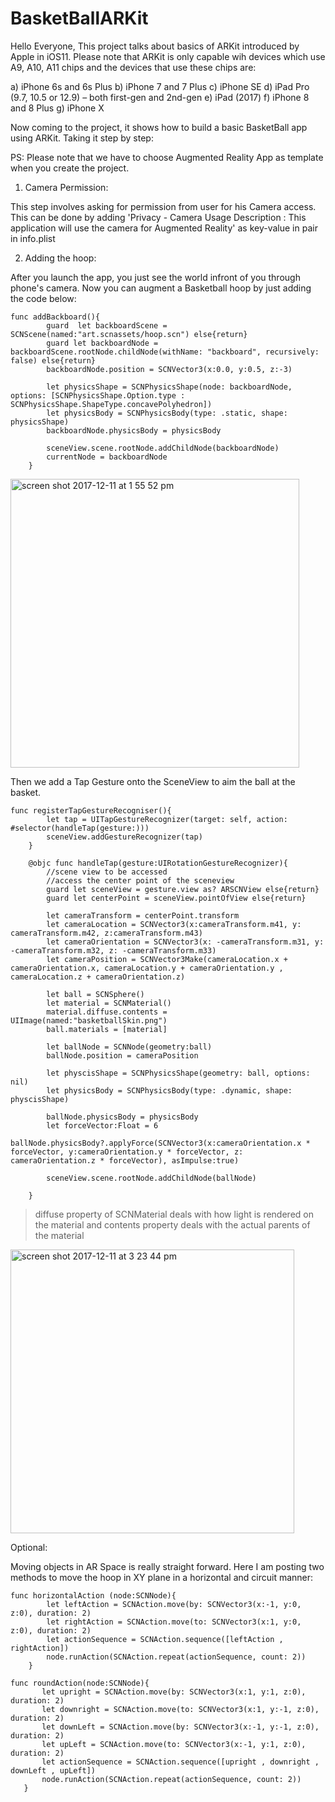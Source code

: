 # BasketBallARKit
Hello Everyone, This project talks about basics of ARKit introduced by Apple in iOS11. Please note that ARKit is only capable wih 
devices which use A9, A10, A11 chips and the devices that use these chips are:

a) iPhone 6s and 6s Plus 
b) iPhone 7 and 7 Plus 
c) iPhone SE
d) iPad Pro (9.7, 10.5 or 12.9) – both first-gen and 2nd-gen
e) iPad (2017)
f) iPhone 8 and 8 Plus
g) iPhone X

Now coming to the project, it shows how to build a basic BasketBall app using ARKit. Taking it step by step:

PS: Please note that we have to choose Augmented Reality App as template when you create the project.

1) Camera Permission:

This step involves asking for permission from user for his Camera access. This can be done by adding 'Privacy - Camera Usage Description : This application will use the camera for Augmented Reality' as key-value in pair in info.plist

2) Adding the hoop:

After you launch the app, you just see the world infront of you through phone's camera. Now you can augment a Basketball hoop by just adding the code below:

```
func addBackboard(){
        guard  let backboardScene = SCNScene(named:"art.scnassets/hoop.scn") else{return}
        guard let backboardNode = backboardScene.rootNode.childNode(withName: "backboard", recursively: false) else{return}
        backboardNode.position = SCNVector3(x:0.0, y:0.5, z:-3)
        
        let physicsShape = SCNPhysicsShape(node: backboardNode, options: [SCNPhysicsShape.Option.type : SCNPhysicsShape.ShapeType.concavePolyhedron])
        let physicsBody = SCNPhysicsBody(type: .static, shape: physicsShape)
        backboardNode.physicsBody = physicsBody
        
        sceneView.scene.rootNode.addChildNode(backboardNode)
        currentNode = backboardNode
    }
```

<img width="462" alt="screen shot 2017-12-11 at 1 55 52 pm" src="https://user-images.githubusercontent.com/21070922/33821763-1db1e81e-de7b-11e7-8ac2-16fe006176b0.png">


Then we add a Tap Gesture onto the SceneView to aim the ball at the basket. 

```
func registerTapGestureRecogniser(){
        let tap = UITapGestureRecognizer(target: self, action: #selector(handleTap(gesture:)))
        sceneView.addGestureRecognizer(tap)
    }
    
    @objc func handleTap(gesture:UIRotationGestureRecognizer){
        //scene view to be accessed
        //access the center point of the sceneview
        guard let sceneView = gesture.view as? ARSCNView else{return}
        guard let centerPoint = sceneView.pointOfView else{return}
        
        let cameraTransform = centerPoint.transform
        let cameraLocation = SCNVector3(x:cameraTransform.m41, y: cameraTransform.m42, z:cameraTransform.m43)
        let cameraOrientation = SCNVector3(x: -cameraTransform.m31, y: -cameraTransform.m32, z: -cameraTransform.m33)
        let cameraPosition = SCNVector3Make(cameraLocation.x + cameraOrientation.x, cameraLocation.y + cameraOrientation.y , cameraLocation.z + cameraOrientation.z)
        
        let ball = SCNSphere()
        let material = SCNMaterial()
        material.diffuse.contents = UIImage(named:"basketballSkin.png")
        ball.materials = [material]
        
        let ballNode = SCNNode(geometry:ball)
        ballNode.position = cameraPosition
        
        let physcisShape = SCNPhysicsShape(geometry: ball, options: nil)
        let physicsBody = SCNPhysicsBody(type: .dynamic, shape: physcisShape)
        
        ballNode.physicsBody = physicsBody
        let forceVector:Float = 6
        ballNode.physicsBody?.applyForce(SCNVector3(x:cameraOrientation.x * forceVector, y:cameraOrientation.y * forceVector, z: cameraOrientation.z * forceVector), asImpulse:true)
        
        sceneView.scene.rootNode.addChildNode(ballNode)
        
    }
```

>diffuse property of SCNMaterial deals with how light is rendered on the material and contents property deals with the actual parents of the material
    

<img width="454" alt="screen shot 2017-12-11 at 3 23 44 pm" src="https://user-images.githubusercontent.com/21070922/33825353-5c0ed228-de87-11e7-85ff-6890906c38c8.png">

Optional:

Moving objects in AR Space is really straight forward. Here I am posting two methods to move the hoop in XY plane in a horizontal and circuit manner:

```
func horizontalAction (node:SCNNode){
        let leftAction = SCNAction.move(by: SCNVector3(x:-1, y:0, z:0), duration: 2)
        let rightAction = SCNAction.move(to: SCNVector3(x:1, y:0, z:0), duration: 2)
        let actionSequence = SCNAction.sequence([leftAction , rightAction])
        node.runAction(SCNAction.repeat(actionSequence, count: 2))
    }
 ```
 
 ```
 func roundAction(node:SCNNode){
        let upright = SCNAction.move(by: SCNVector3(x:1, y:1, z:0), duration: 2)
        let downright = SCNAction.move(to: SCNVector3(x:1, y:-1, z:0), duration: 2)
        let downLeft = SCNAction.move(by: SCNVector3(x:-1, y:-1, z:0), duration: 2)
        let upLeft = SCNAction.move(to: SCNVector3(x:-1, y:1, z:0), duration: 2)
        let actionSequence = SCNAction.sequence([upright , downright , downLeft , upLeft])
        node.runAction(SCNAction.repeat(actionSequence, count: 2))
    }
 ```

